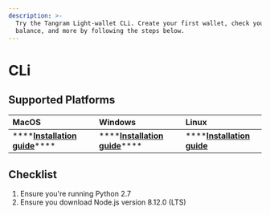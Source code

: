```yaml
---
description: >-
  Try the Tangram Light-wallet CLi. Create your first wallet, check your
  balance, and more by following the steps below.
---
```


# CLi

## Supported Platforms

| **MacOS** | **Windows** | **Linux** |
| :--- | :--- | :--- |
| \*\*\*\*[**Installation guide**](cli/mac.md)\*\*\*\* | \*\*\*\*[**Installation guide**](cli/windows.md)\*\*\*\* | \*\*\*\*[**Installation guide**](cli/mac.md) |

## Checklist <a id="checklist"></a>

1. Ensure you're running Python 2.7
2. Ensure you download Node.js version 8.12.0 \(LTS\)

